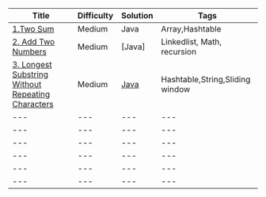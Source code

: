 | Title | Difficulty | Solution | Tags |
| --- | --- | --- | --- |
| [1.Two Sum](https://leetcode.com/problems/two-sum/) | Medium | Java | Array,Hashtable | 
| [2. Add Two Numbers](https://leetcode.com/problems/add-two-numbers/) | Medium | [Java] | Linkedlist, Math, recursion |
| [3. Longest Substring Without Repeating Characters](https://leetcode.com/problems/longest-substring-without-repeating-characters/) | Medium | [Java](https://leetcode.com/problems/longest-substring-without-repeating-characters/discuss/3071356/Java-Solution) | Hashtable,String,Sliding window |
| --- | --- | --- | --- |
| --- | --- | --- | --- |
| --- | --- | --- | --- |
| --- | --- | --- | --- |
| --- | --- | --- | --- |
| --- | --- | --- | --- |
